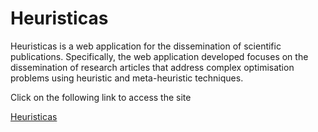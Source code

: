 # Heuristicas



Heuristicas is a web application for the dissemination of scientific publications. Specifically, the web application developed focuses on the dissemination of research articles that address complex optimisation problems using heuristic and meta-heuristic techniques.

Click on the following link to access the site

[Heuristicas](https://nuevawebgrafo.numa.host/)